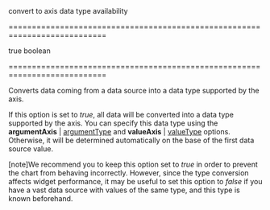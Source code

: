 <!--**
/*-------------------------------------------
    Auto-generated file. Do not modify.
-------------------------------------------

**-->
<!--d-->convert to axis data type availability<!--/d-->
===========================================================================
<!--default-->true<!--/default-->
<!--type-->boolean<!--/type-->
===========================================================================

<!--shortDescription-->
Converts data coming from a data source into a data type supported by the axis.
<!--/shortDescription-->

<!--fullDescription-->
If this option is set to *true*, all data will be converted into a data type supported by the axis. You can specify this data type using the **argumentAxis** | [argumentType](/Documentation/ApiReference/Data_Visualization_Widgets/dxChart/Configuration/argumentAxis/#argumentType) and **valueAxis** | [valueType](/Documentation/ApiReference/Data_Visualization_Widgets/dxChart/Configuration/valueAxis/#valueType) options. Otherwise, it will be determined automatically on the base of the first data source value.

[note]We recommend you to keep this option set to *true* in order to prevent the chart from behaving incorrectly. However, since the type conversion affects widget performance, it may be useful to set this option to *false* if you have a vast data source with values of the same type, and this type is known beforehand.
<!--/fullDescription-->